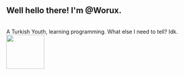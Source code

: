 <h2>Well hello there! I'm @Worux.</h2> <br>
A Turkish Youth, learning programming. What else I need to tell? Idk.

<br>

<img src="https://media.tenor.com/mcFk6VXXMHUAAAAi/deltarune-deltarune-chapter2.gif" width="100px" height="90px">
